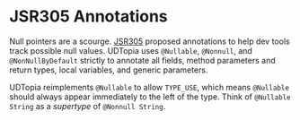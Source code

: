 # JSR305 Annotations

Null pointers are a scourge.
[JSR305][jsr305] proposed annotations to help dev tools track possible null values.
UDTopia uses `@Nullable`, `@Nonnull`, and `@NonNullByDefault` strictly to annotate all fields, method parameters and return types, local variables, and generic parameters.

[jsr305]: https://jcp.org/en/jsr/detail?id=305

UDTopia reimplements `@Nullable` to allow `TYPE_USE`, which means `@Nullable` should always appear immediately to the left of the type.
Think of `@Nullable String` as a *supertype* of `@Nonnull String`.
